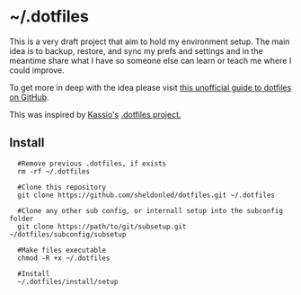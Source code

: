 ~/.dotfiles
========

This is a very draft project that aim to hold my environment setup. The main idea is to backup, restore, and sync my prefs and settings and in the meantime share what I have so someone else can learn or teach me where I could improve.

To get more in deep with the idea please visit [this unofficial guide to dotfiles on GitHub](https://dotfiles.github.io).

This was inspired by [Kassio's](https://github.com/kassio/dotfiles) [.dotfiles project.](https://github.com/kassio/dotfiles)

Install
-------

      #Remove previous .dotfiles, if exists
      rm -rf ~/.dotfiles

      #Clone this repository
      git clone https://github.com/sheldonled/dotfiles.git ~/.dotfiles 
      
      #Clone any other sub config, or internall setup into the subconfig folder
      git clone https://path/to/git/subsetup.git ~/dotfiles/subconfig/subsetup

      #Make files executable 
      chmod -R +x ~/.dotfiles

      #Install
      ~/.dotfiles/install/setup